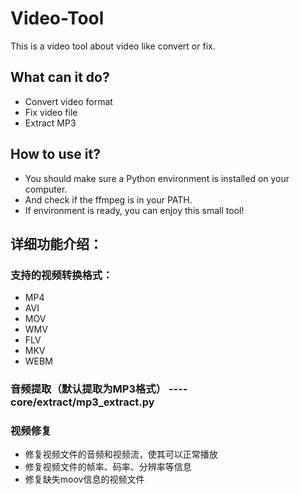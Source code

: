 # Video-Tool
This is a video tool about video like convert or fix.
## What can it do?
- Convert video format
- Fix video file
- Extract MP3
## How to use it?
- You should make sure a Python environment is installed on your computer.
- And check if the ffmpeg is in your PATH.
- If environment is ready, you can enjoy this small tool!

## 详细功能介绍：

### 支持的视频转换格式：
- MP4
- AVI
- MOV
- WMV
- FLV
- MKV
- WEBM

### 音频提取（默认提取为MP3格式） ----core/extract/mp3_extract.py

### 视频修复
- 修复视频文件的音频和视频流，使其可以正常播放
- 修复视频文件的帧率、码率、分辨率等信息
- 修复缺失moov信息的视频文件

